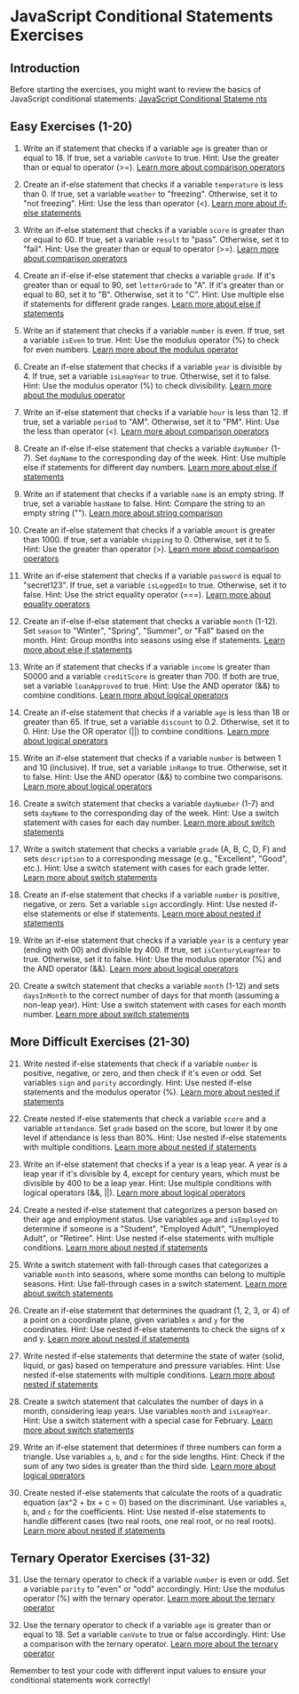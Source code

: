 # JavaScript Conditional Statements Exercises

## Introduction

Before starting the exercises, you might want to review the basics of JavaScript conditional statements:
[JavaScript Conditional Stateme nts](https://www.w3schools.com/js/js_if_else.asp)

## Easy Exercises (1-20)

1. Write an if statement that checks if a variable `age` is greater than or equal to 18. If true, set a variable `canVote` to true.
   Hint: Use the greater than or equal to operator (>=).
   [Learn more about comparison operators](https://www.w3schools.com/js/js_comparisons.asp)

2. Create an if-else statement that checks if a variable `temperature` is less than 0. If true, set a variable `weather` to "freezing". Otherwise, set it to "not freezing".
   Hint: Use the less than operator (<).
   [Learn more about if-else statements](https://www.w3schools.com/js/js_if_else.asp)

3. Write an if-else statement that checks if a variable `score` is greater than or equal to 60. If true, set a variable `result` to "pass". Otherwise, set it to "fail".
   Hint: Use the greater than or equal to operator (>=).
   [Learn more about comparison operators](https://www.w3schools.com/js/js_comparisons.asp)

4. Create an if-else if-else statement that checks a variable `grade`. If it's greater than or equal to 90, set `letterGrade` to "A". If it's greater than or equal to 80, set it to "B". Otherwise, set it to "C".
   Hint: Use multiple else if statements for different grade ranges.
   [Learn more about else if statements](https://www.w3schools.com/js/js_if_else.asp)

5. Write an if statement that checks if a variable `number` is even. If true, set a variable `isEven` to true.
   Hint: Use the modulus operator (%) to check for even numbers.
   [Learn more about the modulus operator](https://www.w3schools.com/js/js_arithmetic.asp)

6. Create an if-else statement that checks if a variable `year` is divisible by 4. If true, set a variable `isLeapYear` to true. Otherwise, set it to false.
   Hint: Use the modulus operator (%) to check divisibility.
   [Learn more about the modulus operator](https://www.w3schools.com/js/js_arithmetic.asp)

7. Write an if-else statement that checks if a variable `hour` is less than 12. If true, set a variable `period` to "AM". Otherwise, set it to "PM".
   Hint: Use the less than operator (<).
   [Learn more about comparison operators](https://www.w3schools.com/js/js_comparisons.asp)

8. Create an if-else if-else statement that checks a variable `dayNumber` (1-7). Set `dayName` to the corresponding day of the week.
   Hint: Use multiple else if statements for different day numbers.
   [Learn more about else if statements](https://www.w3schools.com/js/js_if_else.asp)

9. Write an if statement that checks if a variable `name` is an empty string. If true, set a variable `hasName` to false.
   Hint: Compare the string to an empty string ("").
   [Learn more about string comparison](https://www.w3schools.com/js/js_comparisons.asp)

10. Create an if-else statement that checks if a variable `amount` is greater than 1000. If true, set a variable `shipping` to 0. Otherwise, set it to 5.
    Hint: Use the greater than operator (>).
    [Learn more about comparison operators](https://www.w3schools.com/js/js_comparisons.asp)

11. Write an if-else statement that checks if a variable `password` is equal to "secret123". If true, set a variable `isLoggedIn` to true. Otherwise, set it to false.
    Hint: Use the strict equality operator (===).
    [Learn more about equality operators](https://www.w3schools.com/js/js_comparisons.asp)

12. Create an if-else if-else statement that checks a variable `month` (1-12). Set `season` to "Winter", "Spring", "Summer", or "Fall" based on the month.
    Hint: Group months into seasons using else if statements.
    [Learn more about else if statements](https://www.w3schools.com/js/js_if_else.asp)

13. Write an if statement that checks if a variable `income` is greater than 50000 and a variable `creditScore` is greater than 700. If both are true, set a variable `loanApproved` to true.
    Hint: Use the AND operator (&&) to combine conditions.
    [Learn more about logical operators](https://www.w3schools.com/js/js_comparisons.asp)

14. Create an if-else statement that checks if a variable `age` is less than 18 or greater than 65. If true, set a variable `discount` to 0.2. Otherwise, set it to 0.
    Hint: Use the OR operator (||) to combine conditions.
    [Learn more about logical operators](https://www.w3schools.com/js/js_comparisons.asp)

15. Write an if-else statement that checks if a variable `number` is between 1 and 10 (inclusive). If true, set a variable `inRange` to true. Otherwise, set it to false.
    Hint: Use the AND operator (&&) to combine two comparisons.
    [Learn more about logical operators](https://www.w3schools.com/js/js_comparisons.asp)

16. Create a switch statement that checks a variable `dayNumber` (1-7) and sets `dayName` to the corresponding day of the week.
    Hint: Use a switch statement with cases for each day number.
    [Learn more about switch statements](https://www.w3schools.com/js/js_switch.asp)

17. Write a switch statement that checks a variable `grade` (A, B, C, D, F) and sets `description` to a corresponding message (e.g., "Excellent", "Good", etc.).
    Hint: Use a switch statement with cases for each grade letter.
    [Learn more about switch statements](https://www.w3schools.com/js/js_switch.asp)

18. Create an if-else statement that checks if a variable `number` is positive, negative, or zero. Set a variable `sign` accordingly.
    Hint: Use nested if-else statements or else if statements.
    [Learn more about nested if statements](https://www.w3schools.com/js/js_if_else.asp)

19. Write an if-else statement that checks if a variable `year` is a century year (ending with 00) and divisible by 400. If true, set `isCenturyLeapYear` to true. Otherwise, set it to false.
    Hint: Use the modulus operator (%) and the AND operator (&&).
    [Learn more about logical operators](https://www.w3schools.com/js/js_comparisons.asp)

20. Create a switch statement that checks a variable `month` (1-12) and sets `daysInMonth` to the correct number of days for that month (assuming a non-leap year).
    Hint: Use a switch statement with cases for each month number.
    [Learn more about switch statements](https://www.w3schools.com/js/js_switch.asp)

## More Difficult Exercises (21-30)

21. Write nested if-else statements that check if a variable `number` is positive, negative, or zero, and then check if it's even or odd. Set variables `sign` and `parity` accordingly.
    Hint: Use nested if-else statements and the modulus operator (%).
    [Learn more about nested if statements](https://www.w3schools.com/js/js_if_else.asp)

22. Create nested if-else statements that check a variable `score` and a variable `attendance`. Set `grade` based on the score, but lower it by one level if attendance is less than 80%.
    Hint: Use nested if-else statements with multiple conditions.
    [Learn more about nested if statements](https://www.w3schools.com/js/js_if_else.asp)

23. Write an if-else statement that checks if a year is a leap year. A year is a leap year if it's divisible by 4, except for century years, which must be divisible by 400 to be a leap year.
    Hint: Use multiple conditions with logical operators (&&, ||).
    [Learn more about logical operators](https://www.w3schools.com/js/js_comparisons.asp)

24. Create a nested if-else statement that categorizes a person based on their age and employment status. Use variables `age` and `isEmployed` to determine if someone is a "Student", "Employed Adult", "Unemployed Adult", or "Retiree".
    Hint: Use nested if-else statements with multiple conditions.
    [Learn more about nested if statements](https://www.w3schools.com/js/js_if_else.asp)

25. Write a switch statement with fall-through cases that categorizes a variable `month` into seasons, where some months can belong to multiple seasons.
    Hint: Use fall-through cases in a switch statement.
    [Learn more about switch statements](https://www.w3schools.com/js/js_switch.asp)

26. Create an if-else statement that determines the quadrant (1, 2, 3, or 4) of a point on a coordinate plane, given variables `x` and `y` for the coordinates.
    Hint: Use nested if-else statements to check the signs of x and y.
    [Learn more about nested if statements](https://www.w3schools.com/js/js_if_else.asp)

27. Write nested if-else statements that determine the state of water (solid, liquid, or gas) based on temperature and pressure variables.
    Hint: Use nested if-else statements with multiple conditions.
    [Learn more about nested if statements](https://www.w3schools.com/js/js_if_else.asp)

28. Create a switch statement that calculates the number of days in a month, considering leap years. Use variables `month` and `isLeapYear`.
    Hint: Use a switch statement with a special case for February.
    [Learn more about switch statements](https://www.w3schools.com/js/js_switch.asp)

29. Write an if-else statement that determines if three numbers can form a triangle. Use variables `a`, `b`, and `c` for the side lengths.
    Hint: Check if the sum of any two sides is greater than the third side.
    [Learn more about logical operators](https://www.w3schools.com/js/js_comparisons.asp)

30. Create nested if-else statements that calculate the roots of a quadratic equation (ax^2 + bx + c = 0) based on the discriminant. Use variables `a`, `b`, and `c` for the coefficients.
    Hint: Use nested if-else statements to handle different cases (two real roots, one real root, or no real roots).
    [Learn more about nested if statements](https://www.w3schools.com/js/js_if_else.asp)

## Ternary Operator Exercises (31-32)

31. Use the ternary operator to check if a variable `number` is even or odd. Set a variable `parity` to "even" or "odd" accordingly.
    Hint: Use the modulus operator (%) with the ternary operator.
    [Learn more about the ternary operator](https://developer.mozilla.org/en-US/docs/Web/JavaScript/Reference/Operators/Conditional_Operator)

32. Use the ternary operator to check if a variable `age` is greater than or equal to 18. Set a variable `canVote` to true or false accordingly.
    Hint: Use a comparison with the ternary operator.
    [Learn more about the ternary operator](https://developer.mozilla.org/en-US/docs/Web/JavaScript/Reference/Operators/Conditional_Operator)

Remember to test your code with different input values to ensure your conditional statements work correctly!
